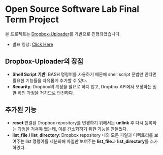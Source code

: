 # Open Source Software Lab Final Term Project
본 프로젝트는 [Dropbox-Uploader](https://github.com/andreafabrizi/Dropbox-Uploader)를 기반으로 진행되었습니다.
* 발표 영상: [Click Here](https://www.youtube.com/watch?v=GIZjR5F5Rrc)

## Dropbox-Uploader의 장점
* **Shell Script 기반**: BASH 명령어를 사용하기 때문에 shell script 문법만 안다면 필요한 기능들을 자유롭게 추가할 수 있다.
* **Security**: Dropbox의 계정을 필요로 하지 않고, Dropbox API에서 보장하는 권한 확인 과정을 거치므로 안전하다.

## 추가된 기능
* **reset**:연결된 Dropbox repository를 변경하기 위해서는 **unlink** 후 다시 등록하는 과정을 거쳐야 했는데, 이를 간소화하기 위한 기능을 만들었다.
* **list_file / list_directory**: Dropbox repository 내의 모든 파일과 디렉토리를 보여주는 list 명령어를 세분화해 파일만 보여주는 **list_file**과 **list_directory**를 추가하였다.
